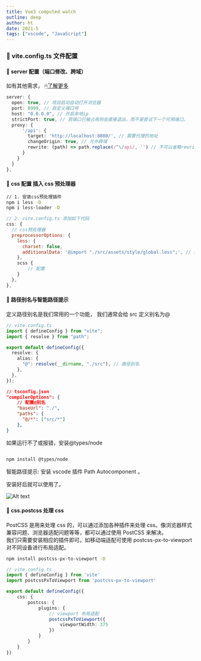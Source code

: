 ```yaml
---
title: Vue3 computed watch
outline: deep
author: ht
date: 2021-5
tags: ["vscode", "JavaScript"]
---
```


### 🌮 vite.config.ts 文件配置

>

#### 🍊 server 配置（端口修改、跨域）

如有其他需求， 🖱[了解更多](https://cn.vitejs.dev/config/server-options.html#server-proxy)

```ts
server: {
  open: true, // 项目启动自动打开浏览器
  port: 8999, // 自定义端口号
  host: "0.0.0.0", // 开启本地ip
  strictPort: true, // 若端口已被占用则会直接退出，而不是尝试下一个可用端口。
  proxy: {
      '/api': {
        target: 'http://localhost:8080/', // 需要代理的地址
        changeOrigin: true, // 允许跨域
        rewrite: (path) => path.replace(/^\/api/, '') // 不可以省略rewrite 重写路径,替换/api
      }
    }
  }
},
```

#### 🍊 css 配置 插入 css 预处理器

```sh
// 1. 安装css预处理插件
npm i less -D
npm i less-loader -D
```

```js
// 2. vite.config.ts 添加如下代码
css: {
  // css预处理器
  preprocessorOptions: {
    less: {
      charset: false,
      additionalData: '@import "./src/assets/style/global.less";', // 全局样式 可配置可不配置。
    },
    scss {
        // 配置
    }
  },
},

```

#### 🍊 路径别名与智能路径提示

定义路径别名是我们常用的一个功能， 我们通常会给 src 定义别名为@

```ts
// vite.config.ts
import { defineConfig } from "vite";
import { resolve } from "path";

export default defineConfig({
  resolve: {
    alias: {
      "@": resolve(__dirname, "./src"), // 路径别名
    },
  },
});
```

```json
// tsconfig.json
"compilerOptions": {
    // 配置@别名
    "baseUrl": "./",
    "paths": {
      "@/*": ["src/*"]
    },
}
```

如果运行不了或报错，安装@types/node

```sh

npm install @types/node

```

智能路径提示: 安装 vscode 插件 Path Autocomponent 。

安装好后就可以使用了。

![Alt text](/image-2.png)

#### 🍊 css.postcss 处理 css

PostCSS 是用来处理 css 的，可以通过添加各种插件来处理 css。像浏览器样式兼容问题、浏览器适配问题等等，都可以通过使用 PostCSS 来解决。  
我们只需要安装相应的插件即可。如移动端适配可使用 postcss-px-to-viewport 对不同设备进行布局适配。

```sh
npm install postcss-px-to-viewport -D
```

```ts
// vite.config.ts
import { defineConfig } from 'vite'
import postcssPxToViewport from 'postcss-px-to-viewport'

export default defineConfig({
    css: {
        postcss: {
            plugins: {
                // viewport 布局适配
                postcssPxToViewport({
                    viewportWidth: 375
                })
            }
        }
    }
})
```
